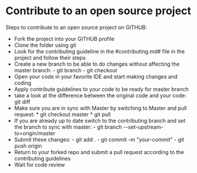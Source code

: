 # Contribute to an open source project

Steps to contribute to an open source project on GITHUB:
- Fork the project into your GITHUB profile
- Clone the folder using git
- Look for the contributing guideline in the #contributing.md# file in the project and follow their steps
- Create a new branch to be able to do changes without affecting the master branch:
      - git branch <name-branch>
      - git checkout <name-branch>
- Open your code in your favorite IDE and start making changes and coding
- Apply contribute guidelines to your code to be ready for master branch
- take a look at the difference between the original code and your code: git diff
- Make sure you are in sync with Master by switching to Master and pull request: 
      * git checkout master
      * git pull
- If you are already up to date switch to the contributing branch and set the branch to sync with master:
      - git branch --set-upstream-to=origin/master <name-branch>
- Submit these changes: 
      - git add . 
      - git commit -m "your-commit"
      - git push origin <name-branch>
- Return to your forked repo and submit a pull request according to the contributing guidelines 
- Wait for code review
  
